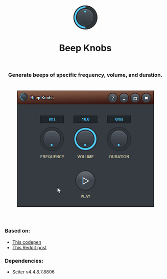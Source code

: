 <h1 align="center">
  <a href="https://github.com/girkovarpa/beep-knobs">
    <img src="app/png/logo-75x75.png" alt="Beep Knobs" width="75"/>
  </a>
  <br>
  <br>
  Beep Knobs
  <br>
  <br>
</h1>

<h3 align="center">
  Generate beeps of specific frequency, volume, and duration.
</h3>

<h1 align="center">
  <img src="preview.gif" alt="preview" /></a>
  <br>
  <br>
</h1>

<h3>
  Based on:
</h3>

- [This codepen](https://codepen.io/jhnsnc/pen/KXYayG)
- [This Reddit post](https://old.reddit.com/r/mixingmastering/comments/paowf2/does_anybody_know_of_a_tool_that_will_play_a_tone/?ref=share&ref_source=link)

<h3>
  Dependencies:
</h3>

- Sciter v4.4.8.7.8806